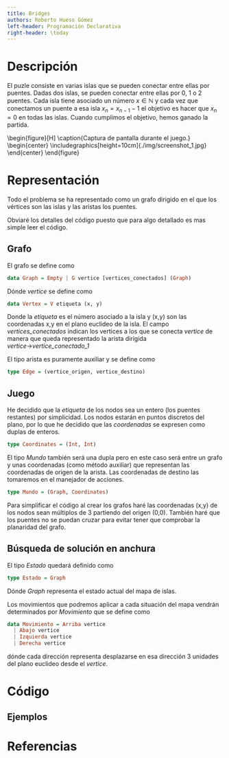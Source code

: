 ```yaml
---
title: Bridges
authors: Roberto Hueso Gómez
left-header: Programación Declarativa
right-header: \today
---
```


# Descripción
El puzle consiste en varias islas que se pueden conectar entre ellas
por puentes.
Dadas dos islas, se pueden conectar entre ellas por 0, 1 o 2 puentes.
Cada isla tiene asociado un número $x \in \mathbb{N}$ y cada vez que
conectamos un puente a esa isla $x_n=x_{n-1}-1$ el objetivo es
hacer que $x_n=0$ en todas las islas.
Cuando cumplimos el objetivo, hemos ganado la partida.

\begin{figure}[H]
    \caption{Captura de pantalla durante el juego.}
    \begin{center}
    \includegraphics[height=10cm]{./img/screenshot_1.jpg}
    \end{center}
\end{figure}

# Representación
Todo el problema se ha representado como un grafo dirigido en el que
los vértices son las islas y las aristas los puentes.

Obviaré los detalles del código puesto que para algo detallado
es mas simple leer el código.

## Grafo
El grafo se define como
```haskell
data Graph = Empty | G vertice [vertices_conectados] (Graph)
```
Dónde *vertice* se define como
```haskell
data Vertex = V etiqueta (x, y)
```
Donde la *etiqueta* es el número asociado a la isla y (x,y) son las
coordenadas x,y en el plano euclideo de la isla.
El campo *vertices_conectados* indican los vertices a los que se
conecta *vertice* de manera que queda representado la arista dirigida
*vertice*$\rightarrow$*vertice_conectado_1*

El tipo arista es puramente auxiliar y se define como
```haskell
type Edge = (vertice_origen, vertice_destino)
```
## Juego
He decidido que la *etiqueta* de los nodos sea un entero (los puentes
restantes) por simplicidad. Los nodos estarán en puntos discretos
del plano, por lo que he decidido que las *coordenadas* se expresen
como duplas de enteros.
```haskell
type Coordinates = (Int, Int)
```
El tipo *Mundo* también será una dupla pero en este caso será entre
un grafo y unas coordenadas (como método auxiliar) que representan
las coordenadas de origen de la arista. Las coordenadas de destino las
tomaremos en el manejador de acciones.
```haskell
type Mundo = (Graph, Coordinates)
```
Para simplificar el código al crear los grafos haré las coordenadas
(x,y) de los nodos sean múltiplos de 3 partiendo del origen (0,0).
También haré que los puentes no se puedan cruzar para evitar tener que
comprobar la planaridad del grafo.

## Búsqueda de solución en anchura
El tipo *Estado* quedará definido como
```haskell
type Estado = Graph
```
Dónde *Graph* representa el estado actual del mapa de islas.

Los movimientos que podremos aplicar a cada situación del mapa vendrán
determinados por *Movimiento* que se define como
```haskell
data Movimiento = Arriba vertice
  | Abajo vertice
  | Izquierda vertice
  | Derecha vertice
```
dónde cada dirección representa desplazarse en esa dirección 3
unidades del plano euclideo desde el *vertice*.

# Código
## Ejemplos
# Referencias
